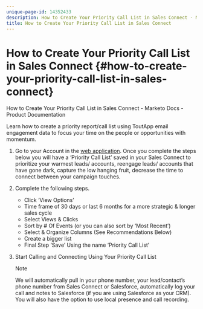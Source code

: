 ```yaml
---
unique-page-id: 14352433
description: How to Create Your Priority Call List in Sales Connect - Marketo Docs - Product Documentation
title: How to Create Your Priority Call List in Sales Connect
---
```


# How to Create Your Priority Call List in Sales Connect {#how-to-create-your-priority-call-list-in-sales-connect}

How to Create Your Priority Call List in Sales Connect - Marketo Docs - Product Documentation

Learn how to create a priority report/call list using ToutApp email engagement data to focus your time on the people or opportunities with momentum.

1. Go to your Account in the [web application](http://toutapp.com/login). Once you complete the steps below you will have a ‘Priority Call List’ saved in your Sales Connect to prioritize your warmest leads/ accounts, reengage leads/ accounts that have gone dark, capture the low hanging fruit, decrease the time to connect between your campaign touches.
1. Complete the following steps.

    * Click ‘View Options’
    * Time frame of 30 days or last 6 months for a more strategic & longer sales cycle
    * Select Views & Clicks
    * Sort by # Of Events (or you can also sort by ‘Most Recent’)
    * Select & Organize Columns (See Recommendations Below)
    * Create a bigger list
    * Final Step ‘Save’ Using the name ‘Priority Call List’

1. Start Calling and Connecting Using Your Priority Call List

   >[!NOTE]
   >
   >We will automatically pull in your phone number, your lead/contact’s phone number from Sales Connect or Salesforce, automatically log your call and notes to Salesforce (if you are using Salesforce as your CRM). You will also have the option to use local presence and call recording.

